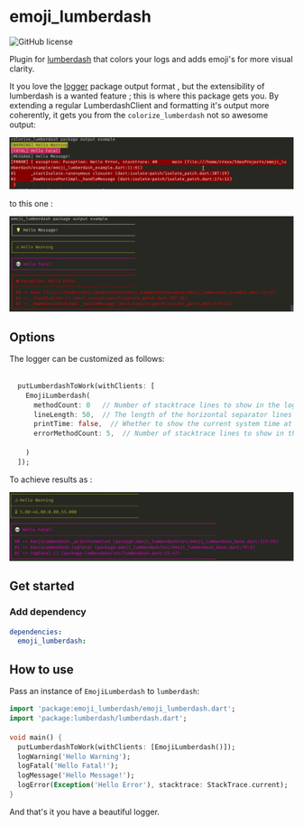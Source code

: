 # emoji_lumberdash

![GitHub license](https://img.shields.io/badge/license-MIT-blue.svg?style=flat)

Plugin for [lumberdash](https://github.com/jorgecoca/lumberdash) that colors your logs and adds emoji's for more visual clarity.

It you love the [logger](https://pub.dev/packages/logger) package output format , but the extensibility of lumberdash is a wanted feature ; this is where this package gets you.
By extending a regular LumberdashClient and formatting it's output more coherently, it gets you from the `colorize_lumberdash` not so awesome output: 
 
 ![](https://raw.githubusercontent.com/fabiancrx/emoji_lumberdash/master/art/colorize_lumberdash.png)

to this one :

![](https://raw.githubusercontent.com/fabiancrx/emoji_lumberdash/master/art/emoji_lumberdash.png)
## Options

The logger can be customized as follows:
```dart

  putLumberdashToWork(withClients: [
    EmojiLumberdash(
      methodCount: 0   // Number of stacktrace lines to show in the logs for non-error entries
      lineLength: 50,  // The length of the horizontal separator lines
      printTime: false,  // Whether to show the current system time at which the log was submitted
      errorMethodCount: 5,  // Number of stacktrace lines to show in the log for error entries

    )
  ]);

```

To achieve results  as :

![](https://raw.githubusercontent.com/fabiancrx/emoji_lumberdash/master/art/extras.png)

## Get started

### Add dependency

```yaml
dependencies:
  emoji_lumberdash: 
```
## How to use
Pass an instance of `EmojiLumberdash` to `lumberdash`:

```dart
import 'package:emoji_lumberdash/emoji_lumberdash.dart';
import 'package:lumberdash/lumberdash.dart';

void main() {
  putLumberdashToWork(withClients: [EmojiLumberdash()]);
  logWarning('Hello Warning');
  logFatal('Hello Fatal!');
  logMessage('Hello Message!');
  logError(Exception('Hello Error'), stacktrace: StackTrace.current);
}
```
And that's it you have a beautiful logger.
